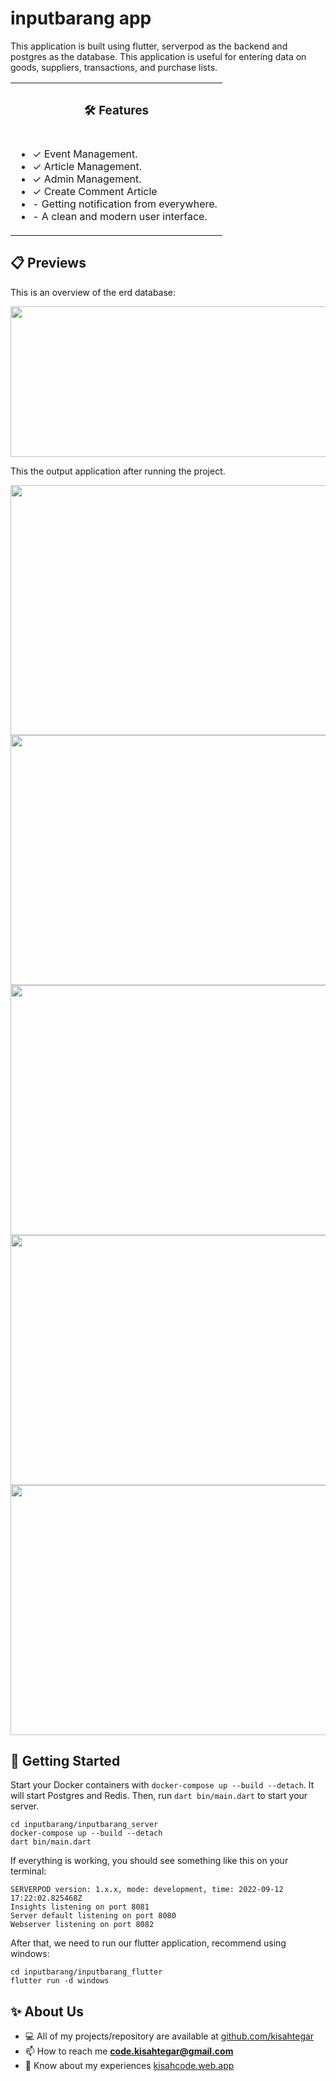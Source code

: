 # inputbarang app
This application is built using flutter, serverpod as the backend and postgres as the database. This application is useful for entering data on goods, suppliers, transactions, and purchase lists.

<table>
  <th><h3>🛠️ Features</h3></th>
  <tr>
    <!-- features -->
    <td>
      <ul>
        <li>✓ Event Management.</li>
        <li>✓ Article Management.</li>
        <li>✓ Admin Management.</li>
        <li>✓ Create Comment Article</li>
        <li>- Getting notification from everywhere.</li>
        <li>- A clean and modern user interface.</li>
      </ul>
    </td>
  </tr>
</table>

## 📋 Previews
This is an overview of the erd database:
<p align="center">
  <img src="https://raw.githubusercontent.com/kisahtegar/hmsi_app/master/previews/erd.jpg" width="591" height="241"/>
</p>

This the output application after running the project.
<p align="center">
  <img src="https://raw.githubusercontent.com/kisahtegar/hmsi_app/master/previews/1.jpg"  width="900" height="400"/>
  <img src="https://raw.githubusercontent.com/kisahtegar/hmsi_app/master/previews/1.jpg"  width="900" height="400"/>
  <img src="https://raw.githubusercontent.com/kisahtegar/hmsi_app/master/previews/2.jpg"  width="900" height="400"/>
  <img src="https://raw.githubusercontent.com/kisahtegar/hmsi_app/master/previews/3.jpg"  width="900" height="400"/>
  <img src="https://raw.githubusercontent.com/kisahtegar/hmsi_app/master/previews/4.jpg"  width="900" height="400"/>
</p>

## 🧪 Getting Started
Start your Docker containers with `docker-compose up --build --detach`. It will start Postgres and Redis. Then, run `dart bin/main.dart` to start your server.

    cd inputbarang/inputbarang_server
    docker-compose up --build --detach
    dart bin/main.dart

If everything is working, you should see something like this on your terminal:

    SERVERPOD version: 1.x.x, mode: development, time: 2022-09-12 17:22:02.825468Z
    Insights listening on port 8081
    Server default listening on port 8080
    Webserver listening on port 8082

After that, we need to run our flutter application, recommend using windows:

    cd inputbarang/inputbarang_flutter
    flutter run -d windows

## ✨ About Us
- 💻 All of my projects/repository are available at [github.com/kisahtegar](https://github.com/kisahtegar)
- 📫 How to reach me **code.kisahtegar@gmail.com**
- 📄 Know about my experiences [kisahcode.web.app](https://kisahcode.web.app)